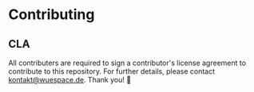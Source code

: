 # Contributing

## CLA

All contributers are required to sign a contributor's license agreement to contribute to this repository.
For further details, please contact kontakt@wuespace.de. Thank you! :slightly_smiling_face: 
